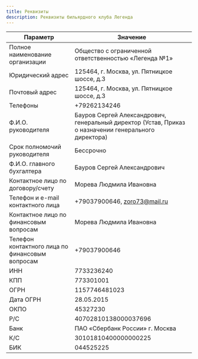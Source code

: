 ```yaml
---
title: Реквизиты
description: Реквизиты бильярдного клуба Легенда
---
```


| Параметр                                        | Значение                                                                                              |
| ----------------------------------------------- | ----------------------------------------------------------------------------------------------------- |
| Полное наименование организации                 | Общество с ограниченной ответственностью «Легенда №1»                                                 |
| Юридический адрес                               | 125464, г. Москва, ул. Пятницкое шоссе, д.3                                                           |
| Почтовый адрес                                  | 125464, г. Москва, ул. Пятницкое шоссе, д.3                                                           |
| Телефоны                                        | +79262134246                                                                                          |
| Ф.И.О. руководителя                             | Бауров Сергей Александрович, генеральный директор (Устав, Приказ о назначении генерального директора) |
| Срок полномочий руководителя                    | Бессрочно                                                                                             |
| Ф.И.О. главного бухгалтера                      | Бауров Сергей Александрович                                                                           |
| Контактное лицо по договору/счету               | Морева Людмила Ивановна                                                                               |
| Телефон и e-mail контактного лица               | +79037900646, <zoro73@mail.ru>                                                                        |
| Контактное лицо по финансовым вопросам          | Морева Людмила Ивановна                                                                               |
| Телефон контактного лица по финансовым вопросам | +79037900646                                                                                          |
| ИНН                                             | 7733236240                                                                                            |
| КПП                                             | 773301001                                                                                             |
| ОГРН                                            | 1157746481023                                                                                         |
| Дата ОГРН                                       | 28.05.2015                                                                                            |
| ОКПО                                            | 45327230                                                                                              |
| Р/С                                             | 40702810138000037696                                                                                  |
| Банк                                            | ПАО «Сбербанк России» г. Москва                                                                       |
| К/С                                             | 30101810400000000225                                                                                  |
| БИК                                             | 044525225                                                                                             |
